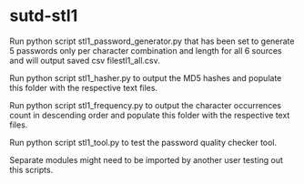# sutd-stl1

Run python script stl1_password_generator.py that has been set to generate 5 passwords only per character combination and length for all 6 sources and will output saved csv filestl1_all.csv.

Run python script stl1_hasher.py to output the MD5 hashes and populate this folder with the respective text files.

Run python script stl1_frequency.py to output the character occurrences count in descending order and populate this folder with the respective text files.

Run python script stl1_tool.py to test the password quality checker tool.

Separate modules might need to be imported by another user testing out this scripts.

